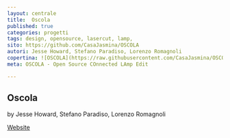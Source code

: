 ```yaml
---
layout: centrale
title:  Oscola
published: true
categories: progetti
tags: design, opensource, lasercut, lamp,
sito: https://github.com/CasaJasmina/OSCOLA
autori: Jesse Howard, Stefano Paradiso, Lorenzo Romagnoli
copertina: ![OSCOLA](https://raw.githubusercontent.com/CasaJasmina/OSCOLA/master/oscola-small.jpg)
meta: OSCOLA - Open Source COnnected LAmp Edit

---
```

## Oscola
by Jesse Howard, Stefano Paradiso, Lorenzo Romagnoli

[Website](https://github.com/CasaJasmina/OSCOLA)
